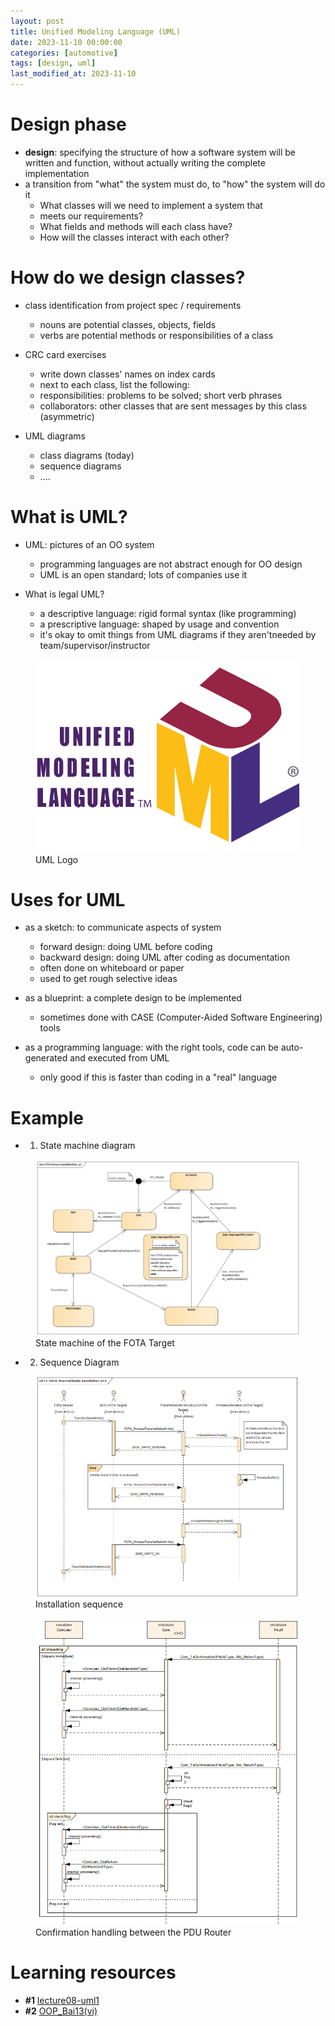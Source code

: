 ```yaml
---
layout: post
title: Unified Modeling Language (UML)
date: 2023-11-10 00:00:00
categories: [automotive]
tags: [design, uml]
last_modified_at: 2023-11-10
---
```



# Design phase

* **design**: specifying the structure of how a software system will be written and function, without actually writing the complete implementation
* a transition from "what" the system must do, to "how" the system will do it 
  * What classes will we need to implement a system that
  * meets our requirements?
  * What fields and methods will each class have?
  * How will the classes interact with each other?

# How do we design classes?

* class identification from project spec / requirements
  * nouns are potential classes, objects, fields
  * verbs are potential methods or responsibilities of a class

* CRC card exercises
  * write down classes' names on index cards
  * next to each class, list the following:
  * responsibilities: problems to be solved; short verb phrases
  * collaborators: other classes that are sent messages by this class (asymmetric)
* UML diagrams
  * class diagrams (today)
  * sequence diagrams
  * ....

# What is UML?

* UML: pictures of an OO system
  * programming languages are not abstract enough for OO design
  * UML is an open standard; lots of companies use it

* What is legal UML?
  * a descriptive language: rigid formal syntax (like programming)
  * a prescriptive language: shaped by usage and convention
  * it's okay to omit things from UML diagrams if they aren'tneeded by team/supervisor/instructor


<figure>
  <img src="/assets/img/blogs/automotive/UML_logo.svg.png" alt="UML Logo">
  <figcaption>UML Logo</figcaption>
</figure>

# Uses for UML

* as a sketch: to communicate aspects of system
  * forward design: doing UML before coding
  * backward design: doing UML after coding as documentation
  * often done on whiteboard or paper
  * used to get rough selective ideas

* as a blueprint: a complete design to be implemented
  * sometimes done with CASE (Computer-Aided Software Engineering) tools

* as a programming language: with the right tools, code can be auto-generated and executed from UML
  * only good if this is faster than coding in a "real" language

# Example

* 1. State machine diagram
<figure>
  <img src="/assets/img/blogs/automotive/state-machine-of-fota-target.png" alt="State machine of the FOTA Target">
  <figcaption>State machine of the FOTA Target</figcaption>
</figure>

* 2. Sequence Diagram

<figure>
  <img src="/assets/img/blogs/automotive/installation-sequences.png" alt="Installation sequence">
  <figcaption>Installation sequence</figcaption>
</figure>

<figure>
  <img src="/assets/img/blogs/automotive/confirmation-sequences.png" alt="Confirmation handling between the PDU Router">
  <figcaption>Confirmation handling between the PDU Router</figcaption>
</figure>

# Learning resources

* **#1** [lecture08-uml1](https://courses.cs.washington.edu/courses/cse403/11sp/lectures/lecture08-uml1.pdf)
* **#2** [OOP_Bai13(vi)](https://users.soict.hust.edu.vn/trungtt/uploads/slides/OOP_Bai13(vi).pdf)
